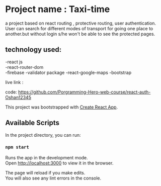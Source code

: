 # Project name : Taxi-time

a project based on react routing , protective routing, user authentication.
User can search for different modes of transport for going one place to another.but without login s/he won't be able to see the protected pages.

## technology used:

-react js  
-react-router-dom  
-firebase
-validator package
-react-google-maps
-bootstrap


live link :

code: https://github.com/Porgramming-Hero-web-course/react-auth-Oshan12345

This project was bootstrapped with [Create React App](https://github.com/facebook/create-react-app).

## Available Scripts

In the project directory, you can run:

### `npm start`

Runs the app in the development mode.\
Open [http://localhost:3000](http://localhost:3000) to view it in the browser.

The page will reload if you make edits.\
You will also see any lint errors in the console.
